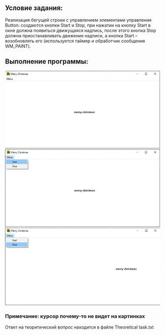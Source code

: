 ## Условие задания:
Реализация бегущей строки с управлением элементами управления Button: создаются кнопки Start и Stop, при нажатии на кнопку Start в окне
должна появиться движущаяся надпись, после этого кнопка Stop должна приостанавливать движение надписи, а кнопка Start – возобновлять его
(используется таймер и обработчик сообщения WM_PAINT).

## Выполнение программы:

![Screenshot](Picture1.jpg)
![Screenshot](Picture2.jpg)
![Screenshot](Picture3.jpg)

### Примечание: курсор почему-то не видет на картинках 

Ответ на теоритический вопрос находится в файле Theoretical task.txt

